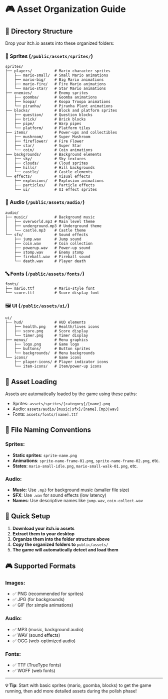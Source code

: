 # 🎮 Asset Organization Guide

## 📁 Directory Structure

Drop your itch.io assets into these organized folders:

### 🎨 Sprites (`/public/assets/sprites/`)
```
sprites/
├── players/          # Mario character sprites
│   ├── mario-small/  # Small Mario animations
│   ├── mario-big/    # Big Mario animations  
│   ├── mario-fire/   # Fire Mario animations
│   └── mario-star/   # Star Mario animations
├── enemies/          # Enemy sprites
│   ├── goomba/       # Goomba animations
│   ├── koopa/        # Koopa Troopa animations
│   └── piranha/      # Piranha Plant animations
├── blocks/           # Block and platform sprites
│   ├── question/     # Question blocks
│   ├── brick/        # Brick blocks
│   ├── pipe/         # Warp pipes
│   └── platform/     # Platform tiles
├── items/            # Power-ups and collectibles
│   ├── mushroom/     # Super Mushroom
│   ├── fireflower/   # Fire Flower
│   ├── star/         # Super Star
│   └── coin/         # Coin animations
├── backgrounds/      # Background elements
│   ├── sky/          # Sky textures
│   ├── clouds/       # Cloud sprites
│   ├── hills/        # Hill backgrounds
│   └── castle/       # Castle elements
└── effects/          # Visual effects
    ├── explosions/   # Explosion animations
    ├── particles/    # Particle effects
    └── ui/           # UI effect sprites
```

### 🎵 Audio (`/public/assets/audio/`)
```
audio/
├── music/            # Background music
│   ├── overworld.mp3 # Main level theme
│   ├── underground.mp3 # Underground theme
│   └── castle.mp3    # Castle theme
└── sfx/              # Sound effects
    ├── jump.wav      # Jump sound
    ├── coin.wav      # Coin collection
    ├── powerup.wav   # Power-up sound
    ├── stomp.wav     # Enemy stomp
    ├── fireball.wav  # Fireball sound
    └── death.wav     # Player death
```

### 🔤 Fonts (`/public/assets/fonts/`)
```
fonts/
├── mario.ttf         # Mario-style font
└── score.ttf         # Score display font
```

### 🖼️ UI (`/public/assets/ui/`)
```
ui/
├── hud/              # HUD elements
│   ├── health.png    # Health/lives icons
│   ├── score.png     # Score display
│   └── timer.png     # Timer display
├── menus/            # Menu graphics
│   ├── logo.png      # Game logo
│   ├── buttons/      # Button sprites
│   └── backgrounds/  # Menu backgrounds
└── icons/            # Game icons
    ├── player-icons/ # Player indicator icons
    └── item-icons/   # Item/power-up icons
```

## 🎯 Asset Loading

Assets are automatically loaded by the game using these paths:
- Sprites: `assets/sprites/[category]/[name].png`
- Audio: `assets/audio/[music|sfx]/[name].[mp3|wav]`
- Fonts: `assets/fonts/[name].ttf`

## 📝 File Naming Conventions

### Sprites:
- **Static sprites**: `sprite-name.png`
- **Animations**: `sprite-name-frame-01.png`, `sprite-name-frame-02.png`, etc.
- **States**: `mario-small-idle.png`, `mario-small-walk-01.png`, etc.

### Audio:
- **Music**: Use `.mp3` for background music (smaller file size)
- **SFX**: Use `.wav` for sound effects (low latency)
- **Names**: Use descriptive names like `jump.wav`, `coin-collect.wav`

## 🚀 Quick Setup

1. **Download your itch.io assets**
2. **Extract them to your desktop**
3. **Organize them into the folder structure above**
4. **Copy the organized folders to** `public/assets/`
5. **The game will automatically detect and load them**

## 🎮 Supported Formats

### Images:
- ✅ PNG (recommended for sprites)
- ✅ JPG (for backgrounds)
- ✅ GIF (for simple animations)

### Audio:
- ✅ MP3 (music, background audio)
- ✅ WAV (sound effects)
- ✅ OGG (web-optimized audio)

### Fonts:
- ✅ TTF (TrueType fonts)
- ✅ WOFF (web fonts)

---

**💡 Tip**: Start with basic sprites (mario, goomba, blocks) to get the game running, then add more detailed assets during the polish phase! 